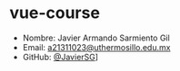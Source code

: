 # vue-course

- Nombre: Javier Armando Sarmiento Gil
- Email: a21311023@uthermosillo.edu.mx  
- GitHub: [@JavierSG](https://github.com/ThejavaZ)]
